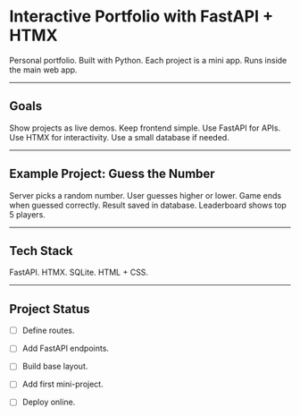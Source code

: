 # Interactive Portfolio with FastAPI + HTMX

Personal portfolio.
Built with Python.
Each project is a mini app.
Runs inside the main web app.

---

## Goals

Show projects as live demos.
Keep frontend simple.
Use FastAPI for APIs.
Use HTMX for interactivity.
Use a small database if needed.

---

## Example Project: Guess the Number

Server picks a random number.
User guesses higher or lower.
Game ends when guessed correctly.
Result saved in database.
Leaderboard shows top 5 players.

---

## Tech Stack

FastAPI.
HTMX.
SQLite.
HTML + CSS.

---

## Project Status

- [ ] Define routes.  
- [ ] Add FastAPI endpoints.  
- [ ] Build base layout.  
- [ ] Add first mini-project.  
- [ ] Deploy online.  


